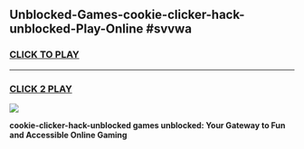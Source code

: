 
## Unblocked-Games-cookie-clicker-hack-unblocked-Play-Online #svvwa
<h3>
<a href="https://news.freeplayer.one?title=cookie-clicker-hack-unblocked&ref=3">CLICK TO PLAY</a></h3>
<hr>

<h3>
<a href="https://news.freeplayer.one?title=cookie-clicker-hack-unblocked&ref=3">CLICK 2 PLAY</a>
  
</h3>

<a href="https://news.freeplayer.one?title=cookie-clicker-hack-unblocked&ref=3"><img src="https://clearcache.store/games.png"></a>


**cookie-clicker-hack-unblocked games unblocked: Your Gateway to Fun and Accessible Online Gaming**
